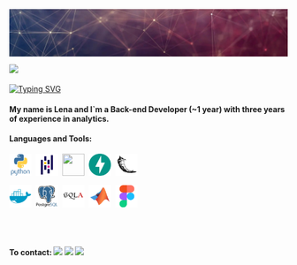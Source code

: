 <div>
  <img src="background.jpg" align="center">
  </div>
  
![](https://komarev.com/ghpvc/?username=R0leni&color=783C55&label=Просмотров)
<br></br>
<a href="https://git.io/typing-svg"><img src="https://readme-typing-svg.demolab.com?font=Fira+Code&pause=1000&color=783C55&width=435&lines=Hello%2C+world!" alt="Typing SVG" /></a>
<!-- <h1 align="center">Hi there! <img src="https://media.giphy.com/media/hvRJCLFzcasrR4ia7z/giphy.gif" width="40"></h1> -->
<!-- <h2 align="center">Hi there!</h2> -->
<h4 align="left">My name is Lena and I`m a Back-end Developer (~1 year) with three years of experience in analytics.</h4>



#### Languages and Tools:
  <img src="https://github.com/devicons/devicon/blob/master/icons/python/python-original-wordmark.svg" title="Python" alt="Python" width="40" height="40"/>&nbsp;
  <img src="https://github.com/devicons/devicon/blob/master/icons/pandas/pandas-original.svg" title="Pandas" alt="" width="40" height="40"/>&nbsp;
  <img src="https://github.com/plotly/dash/blob/dev/dash/favicon.ico" title="Dash" alt="" width="40" height="40"/>&nbsp;
  <img src="https://github.com/devicons/devicon/blob/master/icons/fastapi/fastapi-plain.svg" title="FastApi" alt="" width="40" height="40"/>&nbsp;
  <img src="https://github.com/devicons/devicon/blob/master/icons/flask/flask-original.svg" title="Flask" alt="" width="40" height="40"/>&nbsp;
  
  <img src="https://github.com/devicons/devicon/blob/master/icons/docker/docker-plain.svg" title="Docker" alt="" width="40" height="40"/>&nbsp;
  <img src="https://github.com/devicons/devicon/blob/master/icons/postgresql/postgresql-original-wordmark.svg" title="PostgreSQL" alt="PostgreSQL" width="40" height="40"/>&nbsp;
  <img src="https://github.com/devicons/devicon/blob/master/icons/sqlalchemy/sqlalchemy-original.svg" title="SQLalchemy" alt="" width="40" height="40"/>&nbsp;
  <img src="https://github.com/devicons/devicon/blob/master/icons/matlab/matlab-original.svg" title="Matlab" alt="" width="40" height="40"/>&nbsp;
  <img src="https://github.com/devicons/devicon/blob/master/icons/figma/figma-original.svg" title="Figma" alt="" width="40" height="40"/>&nbsp;

<br></br>
<!-- ![](https://komarev.com/ghpvc/?username=your-github-username&label=Просмотров) -->


<h4 align="left">To contact: 
<a href="https://t.me/roleni" target="_blank"><img src="https://img.shields.io/badge/-roleni-red?color=white&logo=telegram&logoColor=blue" height="20"/></a>
<a href="https://www.linkedin.com/in/elena-matrosova/" target="_blank"><img src="https://img.shields.io/badge/-roleni-blue?style=flat&logo=Linkedin&logoColor=white" height="18"/></a>
<a href="elematro@yandex.ru" target="_blank"><img src="https://img.shields.io/badge/elematro-red?logo=maildotru" height="18"/></a>

</h4>

<!--
**R0leni/R0leni** is a ✨ _special_ ✨ repository because its `README.md` (this file) appears on your GitHub profile.

Here are some ideas to get you started:

- 🔭 I’m currently working on ...
- 🌱 I’m currently learning ...
- 👯 I’m looking to collaborate on ...
- 🤔 I’m looking for help with ...
- 💬 Ask me about ...
- 📫 How to reach me: ...
- 😄 Pronouns: ...
- ⚡ Fun fact: ...
-->
